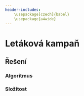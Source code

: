 ```yaml
---
header-includes:
	\usepackage[czech]{babel}
	\usepackage{a4wide}
---
```

# Letáková kampaň
## Řešení
### Algoritmus

### Složitost
